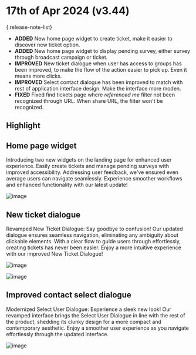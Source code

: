 # 17th of Apr 2024 (v3.44)

{.release-note-list}
- **ADDED** New home page widget to create ticket, make it easier to discover new ticket option.
- **ADDED** New home page widget to display pending survey, either survey through broadcast campaign or ticket.
- **IMPROVED** New ticket dialogue when user has access to groups has been improved, to make the flow of the action easier to pick up. Even it means more clicks.
- **IMPROVED** Select contact dialogue has been improved to match with rest of application interface design. Make the interface more moden.
- **FIXED** Fixed find tickets page where *referenced me* filter not been recognized through URL. When share URL, the filter won't be recognized.

## Highlight

## Home page widget

Introducing two new widgets on the landing page for enhanced user experience. Easily create tickets and manage pending surveys with improved accessibility. Addressing user feedback, we've ensured even average users can navigate seamlessly. Experience smoother workflows and enhanced functionality with our latest update!

![image](https://github.com/DeskDirector/docs/assets/1712143/992bf3c7-5b46-4621-8e83-391144bb1355)

## New ticket dialogue

Revamped New Ticket Dialogue: Say goodbye to confusion! Our updated dialogue ensures seamless navigation, eliminating any ambiguity about clickable elements. With a clear flow to guide users through effortlessly, creating tickets has never been easier. Enjoy a more intuitive experience with our improved New Ticket Dialogue!

![image](https://github.com/DeskDirector/docs/assets/1712143/819e570a-fceb-4cce-a4ec-4f1ecfa0a3ff)

![image](https://github.com/DeskDirector/docs/assets/1712143/542dfe95-8249-4723-b83a-cb403853cc1e)

## Improved contact select dialogue

Modernized Select User Dialogue: Experience a sleek new look! Our revamped interface brings the Select User Dialogue in line with the rest of the product, shedding its clunky design for a more compact and contemporary aesthetic. Enjoy a smoother user experience as you navigate effortlessly through the updated interface.

![image](https://github.com/DeskDirector/docs/assets/1712143/43b97e94-3d91-44f9-9d67-442d7dfa5a64)

